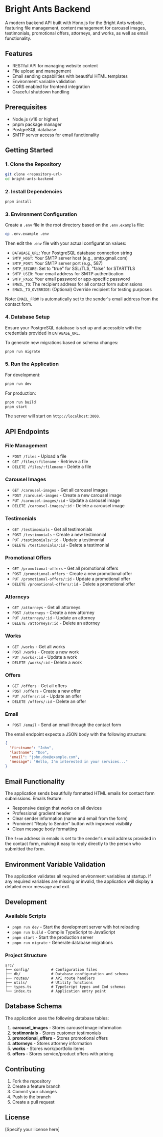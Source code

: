 # Bright Ants Backend

A modern backend API built with Hono.js for the Bright Ants website, featuring file management, content management for carousel images, testimonials, promotional offers, attorneys, and works, as well as email functionality.

## Features

- RESTful API for managing website content
- File upload and management
- Email sending capabilities with beautiful HTML templates
- Environment variable validation
- CORS enabled for frontend integration
- Graceful shutdown handling

## Prerequisites

- Node.js (v18 or higher)
- pnpm package manager
- PostgreSQL database
- SMTP server access for email functionality

## Getting Started

### 1. Clone the Repository

```bash
git clone <repository-url>
cd bright-ants-backend
```

### 2. Install Dependencies

```bash
pnpm install
```

### 3. Environment Configuration

Create a `.env` file in the root directory based on the `.env.example` file:

```bash
cp .env.example .env
```

Then edit the `.env` file with your actual configuration values:

- `DATABASE_URL`: Your PostgreSQL database connection string
- `SMTP_HOST`: Your SMTP server host (e.g., smtp.gmail.com)
- `SMTP_PORT`: Your SMTP server port (e.g., 587)
- `SMTP_SECURE`: Set to "true" for SSL/TLS, "false" for STARTTLS
- `SMTP_USER`: Your email address for SMTP authentication
- `SMTP_PASS`: Your email password or app-specific password
- `EMAIL_TO`: The recipient address for all contact form submissions
- `EMAIL_TO_OVERRIDE`: (Optional) Override recipient for testing purposes

Note: `EMAIL_FROM` is automatically set to the sender's email address from the contact form.

### 4. Database Setup

Ensure your PostgreSQL database is set up and accessible with the credentials provided in `DATABASE_URL`.

To generate new migrations based on schema changes:
```bash
pnpm run migrate
```

### 5. Run the Application

For development:
```bash
pnpm run dev
```

For production:
```bash
pnpm run build
pnpm start
```

The server will start on `http://localhost:3000`.

## API Endpoints

### File Management
- `POST /files` - Upload a file
- `GET /files/:filename` - Retrieve a file
- `DELETE /files/:filename` - Delete a file

### Carousel Images
- `GET /carousel-images` - Get all carousel images
- `POST /carousel-images` - Create a new carousel image
- `PUT /carousel-images/:id` - Update a carousel image
- `DELETE /carousel-images/:id` - Delete a carousel image

### Testimonials
- `GET /testimonials` - Get all testimonials
- `POST /testimonials` - Create a new testimonial
- `PUT /testimonials/:id` - Update a testimonial
- `DELETE /testimonials/:id` - Delete a testimonial

### Promotional Offers
- `GET /promotional-offers` - Get all promotional offers
- `POST /promotional-offers` - Create a new promotional offer
- `PUT /promotional-offers/:id` - Update a promotional offer
- `DELETE /promotional-offers/:id` - Delete a promotional offer

### Attorneys
- `GET /attorneys` - Get all attorneys
- `POST /attorneys` - Create a new attorney
- `PUT /attorneys/:id` - Update an attorney
- `DELETE /attorneys/:id` - Delete an attorney

### Works
- `GET /works` - Get all works
- `POST /works` - Create a new work
- `PUT /works/:id` - Update a work
- `DELETE /works/:id` - Delete a work

### Offers
- `GET /offers` - Get all offers
- `POST /offers` - Create a new offer
- `PUT /offers/:id` - Update an offer
- `DELETE /offers/:id` - Delete an offer

### Email
- `POST /email` - Send an email through the contact form

The email endpoint expects a JSON body with the following structure:
```json
{
  "firstname": "John",
  "lastname": "Doe",
  "email": "john.doe@example.com",
  "message": "Hello, I'm interested in your services..."
}
```

## Email Functionality

The application sends beautifully formatted HTML emails for contact form submissions. Emails feature:
- Responsive design that works on all devices
- Professional gradient header
- Clear sender information (name and email from the form)
- Prominent "Reply to Sender" button with improved visibility
- Clean message body formatting

The `from` address in emails is set to the sender's email address provided in the contact form, making it easy to reply directly to the person who submitted the form.

## Environment Variable Validation

The application validates all required environment variables at startup. If any required variables are missing or invalid, the application will display a detailed error message and exit.

## Development

### Available Scripts

- `pnpm run dev` - Start the development server with hot reloading
- `pnpm run build` - Compile TypeScript to JavaScript
- `pnpm start` - Start the production server
- `pnpm run migrate` - Generate database migrations

### Project Structure

```
src/
├── config/          # Configuration files
├── db/              # Database configuration and schema
├── routes/          # API route handlers
├── utils/           # Utility functions
├── types.ts         # TypeScript types and Zod schemas
└── index.ts         # Application entry point
```

## Database Schema

The application uses the following database tables:

1. **carousel_images** - Stores carousel image information
2. **testimonials** - Stores customer testimonials
3. **promotional_offers** - Stores promotional offers
4. **attorneys** - Stores attorney information
5. **works** - Stores work/portfolio items
6. **offers** - Stores service/product offers with pricing

## Contributing

1. Fork the repository
2. Create a feature branch
3. Commit your changes
4. Push to the branch
5. Create a pull request

## License

[Specify your license here]